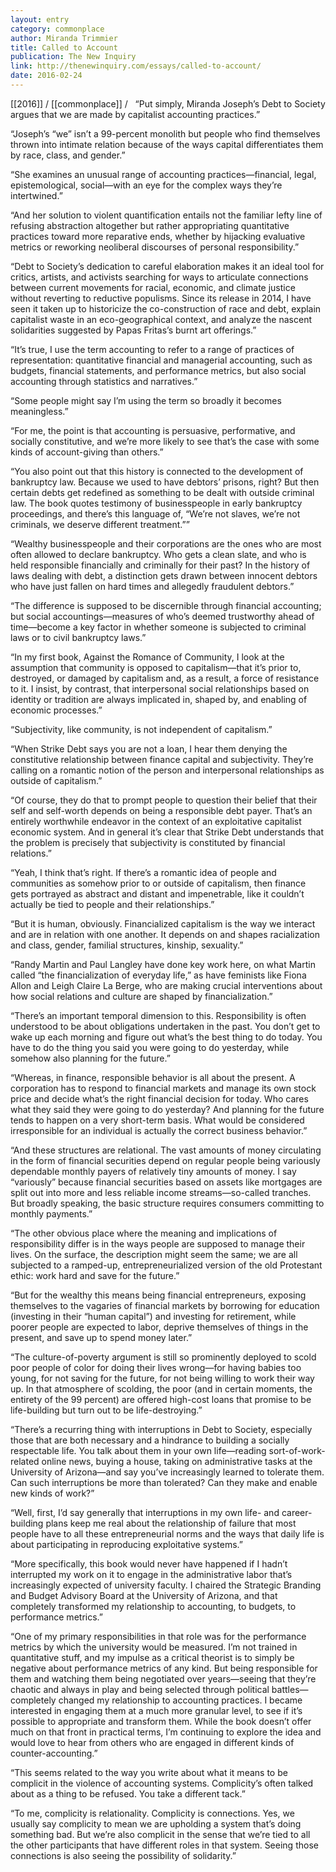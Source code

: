 ```yaml
---
layout: entry
category: commonplace
author: Miranda Trimmier
title: Called to Account
publication: The New Inquiry
link: http://thenewinquiry.com/essays/called-to-account/
date: 2016-02-24
---
```


[[2016]] / [[commonplace]] / 
 
“Put simply, Miranda Joseph’s Debt to Society argues that we are made by capitalist accounting practices.”

“Joseph’s “we” isn’t a 99-percent monolith but people who find themselves thrown into intimate relation because of the ways capital differentiates them by race, class, and gender.”

“She examines an unusual range of accounting practices—financial, legal, epistemological, social—with an eye for the complex ways they’re intertwined.”

“And her solution to violent quantification entails not the familiar lefty line of refusing abstraction altogether but rather appropriating quantitative practices toward more reparative ends, whether by hijacking evaluative metrics or reworking neoliberal discourses of personal responsibility.”

“Debt to Society’s dedication to careful elaboration makes it an ideal tool for critics, artists, and activists searching for ways to articulate connections between current movements for racial, economic, and climate justice without reverting to reductive populisms. Since its release in 2014, I have seen it taken up to historicize the co-construction of race and debt, explain capitalist waste in an eco-geographical context, and analyze the nascent solidarities suggested by Papas Fritas’s burnt art offerings.”

“It’s true, I use the term accounting to refer to a range of practices of representation: quantitative financial and managerial accounting, such as budgets, financial statements, and performance metrics, but also social accounting through statistics and narratives.”

“Some people might say I’m using the term so broadly it becomes meaningless.”

“For me, the point is that accounting is persuasive, performative, and socially constitutive, and we’re more likely to see that’s the case with some kinds of account-giving than others.”

“You also point out that this history is connected to the development of bankruptcy law. Because we used to have debtors’ prisons, right? But then certain debts get redefined as something to be dealt with outside criminal law. The book quotes testimony of businesspeople in early bankruptcy proceedings, and there’s this language of, “We’re not slaves, we’re not criminals, we deserve different treatment.””

“Wealthy businesspeople and their corporations are the ones who are most often allowed to declare bankruptcy. Who gets a clean slate, and who is held responsible financially and criminally for their past? In the history of laws dealing with debt, a distinction gets drawn between innocent debtors who have just fallen on hard times and allegedly fraudulent debtors.”

“The difference is supposed to be discernible through financial accounting; but social accountings—measures of who’s deemed trustworthy ahead of time—become a key factor in whether someone is subjected to criminal laws or to civil bankruptcy laws.”

“In my first book, Against the Romance of Community, I look at the assumption that community is opposed to capitalism—that it’s prior to, destroyed, or damaged by capitalism and, as a result, a force of resistance to it. I insist, by contrast, that interpersonal social relationships based on identity or tradition are always implicated in, shaped by, and enabling of economic processes.”

“Subjectivity, like community, is not independent of capitalism.”

“When Strike Debt says you are not a loan, I hear them denying the constitutive relationship between finance capital and subjectivity. They’re calling on a romantic notion of the person and interpersonal relationships as outside of capitalism.”

“Of course, they do that to prompt people to question their belief that their self and self-worth depends on being a responsible debt payer. That’s an entirely worthwhile endeavor in the context of an exploitative capitalist economic system. And in general it’s clear that Strike Debt understands that the problem is precisely that subjectivity is constituted by financial relations.”

“Yeah, I think that’s right. If there’s a romantic idea of people and communities as somehow prior to or outside of capitalism, then finance gets portrayed as abstract and distant and impenetrable, like it couldn’t actually be tied to people and their relationships.”

“But it is human, obviously. Financialized capitalism is the way we interact and are in relation with one another. It depends on and shapes racialization and class, gender, familial structures, kinship, sexuality.”

“Randy Martin and Paul Langley have done key work here, on what Martin called “the financialization of everyday life,” as have feminists like Fiona Allon and Leigh Claire La Berge, who are making crucial interventions about how social relations and culture are shaped by financialization.”

“There’s an important temporal dimension to this. Responsibility is often understood to be about obligations undertaken in the past. You don’t get to wake up each morning and figure out what’s the best thing to do today. You have to do the thing you said you were going to do yesterday, while somehow also planning for the future.”

“Whereas, in finance, responsible behavior is all about the present. A corporation has to respond to financial markets and manage its own stock price and decide what’s the right financial decision for today. Who cares what they said they were going to do yesterday? And planning for the future tends to happen on a very short-term basis. What would be considered irresponsible for an individual is actually the correct business behavior.”

“And these structures are relational. The vast amounts of money circulating in the form of financial securities depend on regular people being variously dependable monthly payers of relatively tiny amounts of money. I say “variously” because financial securities based on assets like mortgages are split out into more and less reliable income streams—so-called tranches. But broadly speaking, the basic structure requires consumers committing to monthly payments.”

“The other obvious place where the meaning and implications of responsibility differ is in the ways people are supposed to manage their lives. On the surface, the description might seem the same; we are all subjected to a ramped-up, entrepreneurialized version of the old Protestant ethic: work hard and save for the future.”

“But for the wealthy this means being financial entrepreneurs, exposing themselves to the vagaries of financial markets by borrowing for education (investing in their “human capital”) and investing for retirement, while poorer people are expected to labor, deprive themselves of things in the present, and save up to spend money later.”

“The culture-of-poverty argument is still so prominently deployed to scold poor people of color for doing their lives wrong—for having babies too young, for not saving for the future, for not being willing to work their way up. In that atmosphere of scolding, the poor (and in certain moments, the entirety of the 99 percent) are offered high-cost loans that promise to be life-building but turn out to be life-destroying.”

“There’s a recurring thing with interruptions in Debt to Society, especially those that are both necessary and a hindrance to building a socially respectable life. You talk about them in your own life—­reading sort-of-work-related online news, buying a house, taking on administrative tasks at the University of Arizona—and say you’ve increasingly learned to tolerate them. Can such interruptions be more than tolerated? Can they make and enable new kinds of work?”

“Well, first, I’d say generally that interruptions in my own life- and career-building plans keep me real about the relationship of failure that most people have to all these entrepreneurial norms and the ways that daily life is about participating in reproducing exploitative systems.”

“More specifically, this book would never have happened if I hadn’t interrupted my work on it to engage in the administrative labor that’s increasingly expected of university faculty. I chaired the Strategic Branding and Budget Advisory Board at the University of Arizona, and that completely transformed my relationship to accounting, to budgets, to performance metrics.”

“One of my primary responsibilities in that role was for the performance metrics by which the university would be measured. I’m not trained in quantitative stuff, and my impulse as a critical theorist is to simply be negative about performance metrics of any kind. But being responsible for them and watching them being negotiated over years—seeing that they’re chaotic and always in play and being selected through political ­battles—completely changed my relationship to accounting practices. I became interested in engaging them at a much more granular level, to see if it’s possible to appropriate and transform them. While the book doesn’t offer much on that front in practical terms, I’m continuing to explore the idea and would love to hear from others who are engaged in different kinds of counter-­accounting.”

“This seems related to the way you write about what it means to be complicit in the violence of accounting systems. Complicity’s often talked about as a thing to be refused. You take a different tack.”

“To me, complicity is relationality. Complicity is connections. Yes, we usually say complicity to mean we are upholding a system that’s doing something bad. But we’re also complicit in the sense that we’re tied to all the other participants that have different roles in that system. Seeing those connections is also seeing the possibility of solidarity.”

